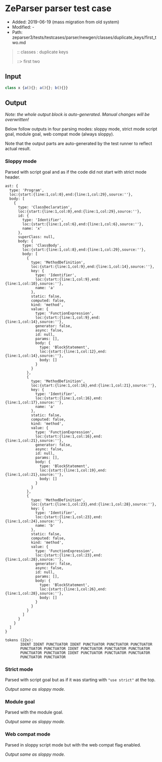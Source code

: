 # ZeParser parser test case

- Added: 2019-06-19 (mass migration from old system)
- Modified: -
- Path: zeparser3/tests/testcases/parser/newgen/classes/duplicate_keys/first_two.md

> :: classes : duplicate keys
>
> ::> first two

## Input

`````js
class x {a(){}; a(){}; b(){}}
`````

## Output

_Note: the whole output block is auto-generated. Manual changes will be overwritten!_

Below follow outputs in four parsing modes: sloppy mode, strict mode script goal, module goal, web compat mode (always sloppy).

Note that the output parts are auto-generated by the test runner to reflect actual result.

### Sloppy mode

Parsed with script goal and as if the code did not start with strict mode header.

`````
ast: {
  type: 'Program',
  loc:{start:{line:1,col:0},end:{line:1,col:29},source:''},
  body: [
    {
      type: 'ClassDeclaration',
      loc:{start:{line:1,col:0},end:{line:1,col:29},source:''},
      id: {
        type: 'Identifier',
        loc:{start:{line:1,col:6},end:{line:1,col:6},source:''},
        name: 'x'
      },
      superClass: null,
      body: {
        type: 'ClassBody',
        loc:{start:{line:1,col:8},end:{line:1,col:29},source:''},
        body: [
          {
            type: 'MethodDefinition',
            loc:{start:{line:1,col:9},end:{line:1,col:14},source:''},
            key: {
              type: 'Identifier',
              loc:{start:{line:1,col:9},end:{line:1,col:10},source:''},
              name: 'a'
            },
            static: false,
            computed: false,
            kind: 'method',
            value: {
              type: 'FunctionExpression',
              loc:{start:{line:1,col:9},end:{line:1,col:14},source:''},
              generator: false,
              async: false,
              id: null,
              params: [],
              body: {
                type: 'BlockStatement',
                loc:{start:{line:1,col:12},end:{line:1,col:14},source:''},
                body: []
              }
            }
          },
          {
            type: 'MethodDefinition',
            loc:{start:{line:1,col:16},end:{line:1,col:21},source:''},
            key: {
              type: 'Identifier',
              loc:{start:{line:1,col:16},end:{line:1,col:17},source:''},
              name: 'a'
            },
            static: false,
            computed: false,
            kind: 'method',
            value: {
              type: 'FunctionExpression',
              loc:{start:{line:1,col:16},end:{line:1,col:21},source:''},
              generator: false,
              async: false,
              id: null,
              params: [],
              body: {
                type: 'BlockStatement',
                loc:{start:{line:1,col:19},end:{line:1,col:21},source:''},
                body: []
              }
            }
          },
          {
            type: 'MethodDefinition',
            loc:{start:{line:1,col:23},end:{line:1,col:28},source:''},
            key: {
              type: 'Identifier',
              loc:{start:{line:1,col:23},end:{line:1,col:24},source:''},
              name: 'b'
            },
            static: false,
            computed: false,
            kind: 'method',
            value: {
              type: 'FunctionExpression',
              loc:{start:{line:1,col:23},end:{line:1,col:28},source:''},
              generator: false,
              async: false,
              id: null,
              params: [],
              body: {
                type: 'BlockStatement',
                loc:{start:{line:1,col:26},end:{line:1,col:28},source:''},
                body: []
              }
            }
          }
        ]
      }
    }
  ]
}

tokens (22x):
       IDENT IDENT PUNCTUATOR IDENT PUNCTUATOR PUNCTUATOR PUNCTUATOR
       PUNCTUATOR PUNCTUATOR IDENT PUNCTUATOR PUNCTUATOR PUNCTUATOR
       PUNCTUATOR PUNCTUATOR IDENT PUNCTUATOR PUNCTUATOR PUNCTUATOR
       PUNCTUATOR PUNCTUATOR
`````

### Strict mode

Parsed with script goal but as if it was starting with `"use strict"` at the top.

_Output same as sloppy mode._

### Module goal

Parsed with the module goal.

_Output same as sloppy mode._

### Web compat mode

Parsed in sloppy script mode but with the web compat flag enabled.

_Output same as sloppy mode._
